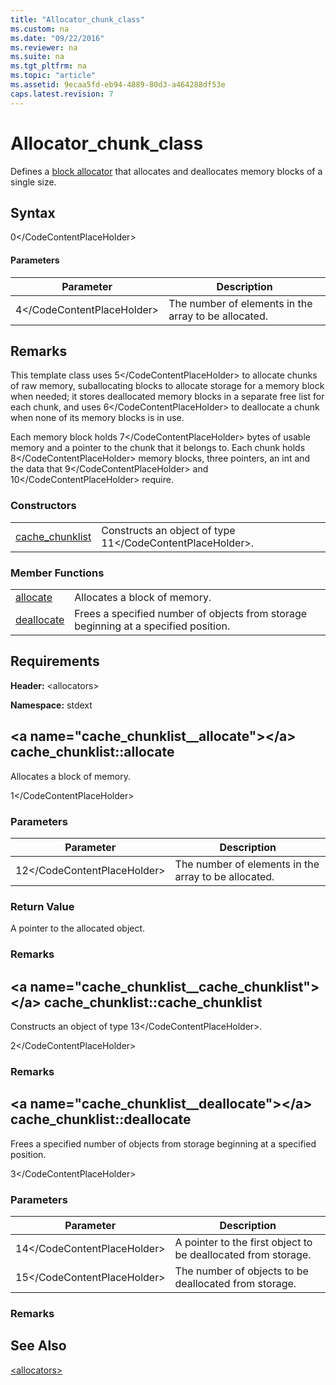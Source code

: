 ```yaml
---
title: "Allocator_chunk_class"
ms.custom: na
ms.date: "09/22/2016"
ms.reviewer: na
ms.suite: na
ms.tgt_pltfrm: na
ms.topic: "article"
ms.assetid: 9ecaa5fd-eb94-4889-80d3-a464288df53e
caps.latest.revision: 7
---
```

# Allocator_chunk_class
Defines a             [block allocator](../vs140/-allocators-.md) that allocates and deallocates memory blocks of a single size.  
  
## Syntax  
  
<CodeContentPlaceHolder>0\</CodeContentPlaceHolder>  
#### Parameters  
  
|Parameter|Description|  
|---------------|-----------------|  
|<CodeContentPlaceHolder>4\</CodeContentPlaceHolder>|The number of elements in the array to be allocated.|  
  
## Remarks  
 This template class uses                 <CodeContentPlaceHolder>5\</CodeContentPlaceHolder> to allocate chunks of raw memory, suballocating blocks to allocate storage for a memory block when needed; it stores deallocated memory blocks in a separate free list for each chunk, and uses                 <CodeContentPlaceHolder>6\</CodeContentPlaceHolder> to deallocate a chunk when none of its memory blocks is in use.  
  
 Each memory block holds                 <CodeContentPlaceHolder>7\</CodeContentPlaceHolder> bytes of usable memory and a pointer to the chunk that it belongs to. Each chunk holds                 <CodeContentPlaceHolder>8\</CodeContentPlaceHolder> memory blocks, three pointers, an int and the data that                 <CodeContentPlaceHolder>9\</CodeContentPlaceHolder> and                 <CodeContentPlaceHolder>10\</CodeContentPlaceHolder> require.  
  
### Constructors  
  
|||  
|-|-|  
|[cache_chunklist](../vs140/cache_chunklist-class.md#cache_chunklist__cache_chunklist)|Constructs an object of type                                         <CodeContentPlaceHolder>11\</CodeContentPlaceHolder>.|  
  
### Member Functions  
  
|||  
|-|-|  
|[allocate](../vs140/cache_chunklist-class.md#cache_chunklist__allocate)|Allocates a block of memory.|  
|[deallocate](../vs140/cache_chunklist-class.md#cache_chunklist__deallocate)|Frees a specified number of objects from storage beginning at a specified position.|  
  
## Requirements  
 **Header:** \<allocators>  
  
 **Namespace:** stdext  
  
##  \<a name="cache_chunklist__allocate">\</a>  cache_chunklist::allocate  
 Allocates a block of memory.  
  
<CodeContentPlaceHolder>1\</CodeContentPlaceHolder>  
### Parameters  
  
|Parameter|Description|  
|---------------|-----------------|  
|<CodeContentPlaceHolder>12\</CodeContentPlaceHolder>|The number of elements in the array to be allocated.|  
  
### Return Value  
 A pointer to the allocated object.  
  
### Remarks  
  
##  \<a name="cache_chunklist__cache_chunklist">\</a>  cache_chunklist::cache_chunklist  
 Constructs an object of type                 <CodeContentPlaceHolder>13\</CodeContentPlaceHolder>.  
  
<CodeContentPlaceHolder>2\</CodeContentPlaceHolder>  
### Remarks  
  
##  \<a name="cache_chunklist__deallocate">\</a>  cache_chunklist::deallocate  
 Frees a specified number of objects from storage beginning at a specified position.  
  
<CodeContentPlaceHolder>3\</CodeContentPlaceHolder>  
### Parameters  
  
|Parameter|Description|  
|---------------|-----------------|  
|<CodeContentPlaceHolder>14\</CodeContentPlaceHolder>|A pointer to the first object to be deallocated from storage.|  
|<CodeContentPlaceHolder>15\</CodeContentPlaceHolder>|The number of objects to be deallocated from storage.|  
  
### Remarks  
  
## See Also  
 [\<allocators>](../vs140/-allocators-.md)